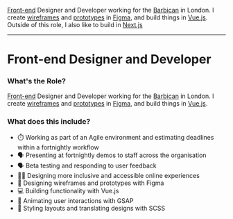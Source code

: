 [Front-end](https://en.wikipedia.org/wiki/Front-end_web_development) Designer and Developer working for the [Barbican](https://barbican.org.uk) in London. I create [wireframes](https://www.figma.com/blog/how-to-wireframe/) and [prototypes](https://www.uiprep.com/blog/ultimate-guide-to-prototyping-in-figma) in [Figma](https://figma.com), and build things in [Vue.js](https://vuejs.org). Outside of this role, I also like to build in [Next.js](https://nextjs.org)

---

# Front-end Designer and Developer

### What's the Role?

[Front-end](https://en.wikipedia.org/wiki/Front-end_web_development) Designer and Developer working for the [Barbican](https://barbican.org.uk) in London. I create [wireframes](https://www.figma.com/blog/how-to-wireframe/) and [prototypes](https://www.uiprep.com/blog/ultimate-guide-to-prototyping-in-figma) in [Figma](https://figma.com), and build things in [Vue.js](https://vuejs.org).

### What does this include?

- ⏱️ Working as part of an Agile environment and estimating deadlines within a fortnightly workflow
- 🗣️ Presenting at fortnightly demos to staff across the organisation
- 🗣️ Beta testing and responding to user feedback
- 👨‍🔬 Designing more inclusive and accessible online experiences 
- 🎨 Designing wireframes and prototypes with Figma
- 💻 Building functionality with Vue.js
- 🚀 Animating user interactions with GSAP
- 📝 Styling layouts and translating designs with SCSS

<!-- ### What are the interesting parts?

This website creates content by combining data from multiple APIs. It scrapes and stores data during local development, rather than on deploy, so is super fast and consistent at build time.

It also makes use of [Next.js dynamic routing](https://nextjs.org/docs/pages/building-your-application/routing/dynamic-routes), [markdown for content generation](https://www.npmjs.com/package/raw-loader) and [GSAP](https://greensock.com/gsap) for web animation.

### What needs improving?

- **Documentation** 😥 It really should include [JSDoc](https://jsdoc.app) and [SassDoc](https://sassdoc.com). The code is well structured but will be tricky to maintain without notes. -->